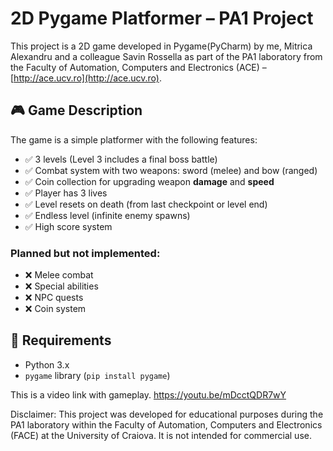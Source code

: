 # 2D Pygame Platformer – PA1 Project
This project is a 2D game developed in Pygame(PyCharm) by me, Mitrica Alexandru and a colleague Savin Rossella as part of the PA1 laboratory from the Faculty of Automation, Computers and Electronics (ACE) – [http://ace.ucv.ro](http://ace.ucv.ro).

## 🎮 Game Description
The game is a simple platformer with the following features:
- ✅ 3 levels (Level 3 includes a final boss battle)
- ✅ Combat system with two weapons: sword (melee) and bow (ranged)
- ✅ Coin collection for upgrading weapon **damage** and **speed**
- ✅ Player has 3 lives
- ✅ Level resets on death (from last checkpoint or level end)
- ✅ Endless level (infinite enemy spawns)
- ✅ High score system

### Planned but not implemented:
- ❌ Melee combat
- ❌ Special abilities
- ❌ NPC quests
- ❌ Coin system 

## 🔧 Requirements
- Python 3.x  
- `pygame` library (`pip install pygame`)




This is a video link with gameplay.
https://youtu.be/mDcctQDR7wY


Disclaimer:
This project was developed for educational purposes during the PA1 laboratory within the Faculty of Automation, Computers and Electronics (FACE) at the University of Craiova. It is not intended for commercial use.



